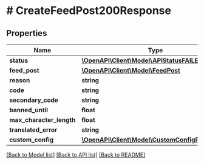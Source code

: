 # # CreateFeedPost200Response

## Properties

Name | Type | Description | Notes
------------ | ------------- | ------------- | -------------
**status** | [**\OpenAPI\Client\Model\APIStatusFAILED**](APIStatusFAILED.md) |  |
**feed_post** | [**\OpenAPI\Client\Model\FeedPost**](FeedPost.md) |  |
**reason** | **string** |  |
**code** | **string** |  |
**secondary_code** | **string** |  | [optional]
**banned_until** | **float** |  | [optional]
**max_character_length** | **float** |  | [optional]
**translated_error** | **string** |  | [optional]
**custom_config** | [**\OpenAPI\Client\Model\CustomConfigParameters**](CustomConfigParameters.md) |  | [optional]

[[Back to Model list]](../../README.md#models) [[Back to API list]](../../README.md#endpoints) [[Back to README]](../../README.md)
